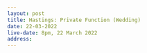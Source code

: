```yaml
---
layout: post
title: Hastings: Private Function (Wedding)
date: 22-03-2022
live-date: 8pm, 22 March 2022
address:
---
```

